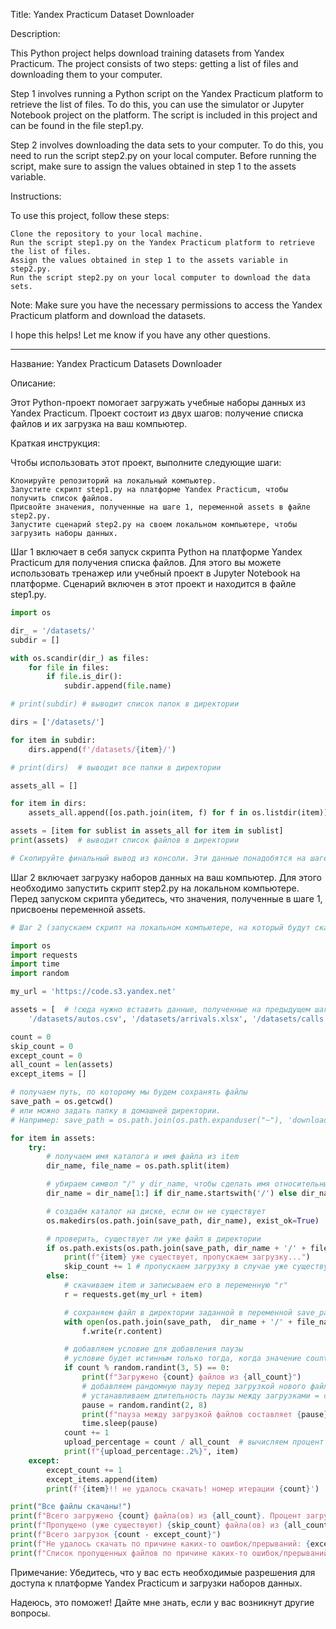 Title: Yandex Practicum Dataset Downloader

Description:

This Python project helps download training datasets from Yandex Practicum. The project consists of two steps: getting a list of files and downloading them to your computer.

Step 1 involves running a Python script on the Yandex Practicum platform to retrieve the list of files. To do this, you can use the simulator or Jupyter Notebook project on the platform. The script is included in this project and can be found in the file step1.py.


Step 2 involves downloading the data sets to your computer. To do this, you need to run the script step2.py on your local computer. Before running the script, make sure to assign the values obtained in step 1 to the assets variable.

Instructions:

To use this project, follow these steps:

    Clone the repository to your local machine.
    Run the script step1.py on the Yandex Practicum platform to retrieve the list of files.
    Assign the values obtained in step 1 to the assets variable in step2.py.
    Run the script step2.py on your local computer to download the data sets.

Note: Make sure you have the necessary permissions to access the Yandex Practicum platform and download the datasets.

I hope this helps! Let me know if you have any other questions.

---
Название: Yandex Practicum Datasets Downloader

Описание:

Этот Python-проект помогает загружать учебные наборы данных из Yandex Practicum. Проект состоит из двух шагов: получение списка файлов и их загрузка на ваш компьютер.

Краткая инструкция:

Чтобы использовать этот проект, выполните следующие шаги:

    Клонируйте репозиторий на локальный компьютер.
    Запустите скрипт step1.py на платформе Yandex Practicum, чтобы получить список файлов.
    Присвойте значения, полученные на шаге 1, переменной assets в файле step2.py.
    Запустите сценарий step2.py на своем локальном компьютере, чтобы загрузить наборы данных.

Шаг 1 включает в себя запуск скрипта Python на платформе Yandex Practicum для получения списка файлов. Для этого вы можете использовать тренажер или учебный проект в Jupyter Notebook на платформе. Сценарий включен в этот проект и находится в файле step1.py.
```python
import os

dir_ = '/datasets/'
subdir = []

with os.scandir(dir_) as files:
    for file in files:
        if file.is_dir():
            subdir.append(file.name)

# print(subdir) # выводит список папок в директории

dirs = ['/datasets/']

for item in subdir:
    dirs.append(f'/datasets/{item}/')

# print(dirs)  # выводит все папки в директории

assets_all = []

for item in dirs:
    assets_all.append([os.path.join(item, f) for f in os.listdir(item)])

assets = [item for sublist in assets_all for item in sublist]
print(assets)  # выводит список файлов в директории

# Скопируйте финальный вывод из консоли. Эти данные понадобятся на шаге 2.
```
Шаг 2 включает загрузку наборов данных на ваш компьютер. Для этого необходимо запустить скрипт step2.py на локальном компьютере. Перед запуском скрипта убедитесь, что значения, полученные в шаге 1, присвоены переменной assets.
```python
# Шаг 2 (запускаем скрипт на локальном компьютере, на который будут скачаны файлы)

import os
import requests
import time
import random

my_url = 'https://code.s3.yandex.net'

assets = [  # !сюда нужно вставить данные, полученные на предыдущем шаге! ТРЕБУЕТСЯ ОЧЕНЬ МНОГО МЕСТА НА ДИСКЕ
    '/datasets/autos.csv', '/datasets/arrivals.xlsx', '/datasets/calls.csv', '/datasets/data.csv']

count = 0
skip_count = 0
except_count = 0
all_count = len(assets)
except_items = []

# получаем путь, по которому мы будем сохранять файлы
save_path = os.getcwd()
# или можно задать папку в домашней директории.
# Например: save_path = os.path.join(os.path.expanduser("~"), 'download')

for item in assets:
    try:
        # получаем имя каталога и имя файла из item
        dir_name, file_name = os.path.split(item)

        # убираем символ "/" у dir_name, чтобы сделать имя относительным
        dir_name = dir_name[1:] if dir_name.startswith('/') else dir_name

        # создаём каталог на диске, если он не существует
        os.makedirs(os.path.join(save_path, dir_name), exist_ok=True)

        # проверить, существует ли уже файл в директории
        if os.path.exists(os.path.join(save_path, dir_name + '/' + file_name)):
            print(f"{item} уже существует, пропускаем загрузку...")
            skip_count += 1 # пропускаем загрузку в случае уже существующего файла
        else:
            # скачиваем item и записываем его в переменную "r"
            r = requests.get(my_url + item)

            # сохраняем файл в директории заданной в переменной save_path.
            with open(os.path.join(save_path,  dir_name + '/' + file_name), 'wb') as f:
                f.write(r.content)

            # добавляем условие для добавления паузы
            # условие будет истинным только тогда, когда значение count будет кратно случайному целому числу от 3 до 5.
            if count % random.randint(3, 5) == 0:  
                print(f"Загружено {count} файлов из {all_count}")
                # добавляем рандомную паузу перед загрузкой нового файла
                # устанавливаем длительность паузы между загрузками = случайному целому числу от 2 до 8 секунд.
                pause = random.randint(2, 8)
                print(f"пауза между загрузкой файлов составляет {pause} секунд")
                time.sleep(pause)
            count += 1
            upload_percentage = count / all_count  # вычисляем процент загруженных файлов
            print(f"{upload_percentage:.2%}", item)
    except:
        except_count += 1
        except_items.append(item)
        print(f'{item}!! не удалось скачать! номер итерации {count}')

print("Все файлы скачаны!")
print(f"Всего загружено {count} файла(ов) из {all_count}. Процент загруженных файлов составляет {count / all_count:.2%}")
print(f"Пропущено (уже существуют) {skip_count} файла(ов) из {all_count}. ")
print(f"Всего загрузок {count - except_count}")
print(f"Не удалось скачать по причине каких-то ошибок/прерываний: {except_count} файла(ов)")
print(f"Список пропущенных файлов по причине каких-то ошибок/прерываний: {except_items}")
```


Примечание: Убедитесь, что у вас есть необходимые разрешения для доступа к платформе Yandex Practicum и загрузки наборов данных.

Надеюсь, это поможет! Дайте мне знать, если у вас возникнут другие вопросы.